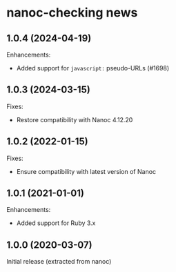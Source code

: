 # nanoc-checking news

## 1.0.4 (2024-04-19)

Enhancements:

- Added support for `javascript:` pseudo-URLs (#1698)

## 1.0.3 (2024-03-15)

Fixes:

- Restore compatibility with Nanoc 4.12.20

## 1.0.2 (2022-01-15)

Fixes:

- Ensure compatibility with latest version of Nanoc

## 1.0.1 (2021-01-01)

Enhancements:

- Added support for Ruby 3.x

## 1.0.0 (2020-03-07)

Initial release (extracted from nanoc)
